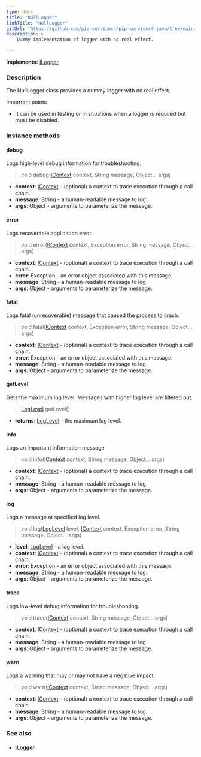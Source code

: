 ```yaml
---
type: docs
title: "NullLogger"
linkTitle: "NullLogger"
gitUrl: "https://github.com/pip-services4/pip-services4-java/tree/main/pip-services4-observability-java"
description: >
    Dummy implementation of logger with no real effect.

---
```


**Implements:** [ILogger](../ilogger)

### Description

The NullLogger class provides a dummy logger with no real effect.

Important points

- It can be used in testing or in situations when a logger is required but must be disabled.

### Instance methods

#### debug
Logs high-level debug information for troubleshooting.

> void debug([IContext](../../../components/context/icontext) context, String message, Object... args)

- **context**: [IContext](../../../components/context/icontext) - (optional) a context to trace execution through a call chain.
- **message**: String - a human-readable message to log.
- **args**: Object - arguments to parameterize the message.


#### error
Logs recoverable application error.

> void error([IContext](../../../components/context/icontext) context, Exception error, String message, Object... args)
- **context**: [IContext](../../../components/context/icontext) - (optional) a context to trace execution through a call chain.
- **error**: Exception - an error object associated with this message.
- **message**: String - a human-readable message to log.
- **args**: Object - arguments to parameterize the message.


#### fatal
Logs fatal (unrecoverable) message that caused the process to crash.

> void fatal([IContext](../../../components/context/icontext) context, Exception error, String message, Object... args)
- **context**: [IContext](../../../components/context/icontext) - (optional) a context to trace execution through a call chain.
- **error**: Exception - an error object associated with this message.
- **message**: String - a human-readable message to log.
- **args**: Object - arguments to parameterize the message.


#### getLevel
Gets the maximum log level. Messages with higher log level are filtered out.

> [LogLevel](../log_level) getLevel()

- **returns**: [LogLevel](../log_level) -  the maximum log level.


#### info
Logs an important information message

> void info([IContext](../../../components/context/icontext) context, String message, Object... args)
- **context**: [IContext](../../../components/context/icontext) - (optional) a context to trace execution through a call chain.
- **message**: String - a human-readable message to log.
- **args**: Object - arguments to parameterize the message.


#### log
Logs a message at specified log level.

> void log([LogLevel](../log_level) level, [IContext](../../../components/context/icontext) context, Exception error, String message, Object... args)

- **level**: [LogLevel](../log_level) - a log level.
- **context**: [IContext](../../../components/context/icontext) - (optional) a context to trace execution through a call chain.
- **error**: Exception - an error object associated with this message.
- **message**: String - a human-readable message to log.
- **args**: Object - arguments to parameterize the message.


#### trace
Logs low-level debug information for troubleshooting.

> void trace([IContext](../../../components/context/icontext) context, String message, Object... args)
- **context**: [IContext](../../../components/context/icontext) - (optional) a context to trace execution through a call chain.
- **message**: String - a human-readable message to log.
- **args**: Object - arguments to parameterize the message.


#### warn
Logs a warning that may or may not have a negative impact.

> void warn([IContext](../../../components/context/icontext) context, String message, Object... args)

- **context**: [IContext](../../../components/context/icontext) - (optional) a context to trace execution through a call chain.
- **message**: String - a human-readable message to log.
- **args**: Object - arguments to parameterize the message.


### See also
- #### [ILogger](../ilogger)
